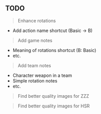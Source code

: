 ## TODO

> Enhance rotations
- Add action name shortcut (Basic -> B)

> Add game notes
- Meaning of rotations shortcut (B: Basic)
- etc.

> Add team notes
- Character weapon in a team
- Simple rotation notes
- etc.

> Find better quality images for ZZZ

> Find better quality images for HSR